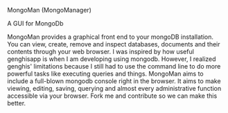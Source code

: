 MongoMan (MongoManager)

A GUI for MongoDb

MongoMan provides a graphical front end to your mongoDB installation. You can view, create, remove and inspect databases,
documents and their contents through your web browser. I was inspired by how useful genghisapp is when I am developing
using mongodb. However, I realized genghis' limitations because I still had to use the command line to do more powerful
tasks like executing queries and things. MongoMan aims to include a full-blown mongodb console right in the browser. It 
aims to make viewing, editing, saving, querying and almost every administrative function accessible via your browser.
Fork me and contribute so we can make this better.
